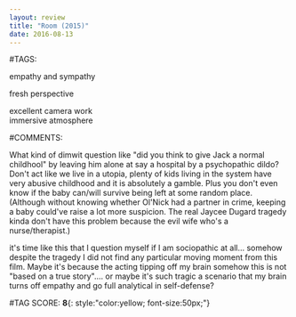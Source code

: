 ```yaml
---  
layout: review  
title: "Room (2015)"  
date: 2016-08-13  
---  
```

  
#TAGS:  
  
empathy and sympathy  
  
fresh perspective  
  
excellent camera work  
immersive atmosphere  
  
#COMMENTS:  
  
What kind of dimwit question like "did you think to give Jack a normal childhool" by leaving him alone at say a hospital by a psychopathic dildo? Don't act like we live in a utopia, plenty of kids living in the system have very abusive childhood and it is absolutely a gamble. Plus you don't even know if the baby can/will survive being left at some random place. (Although without knowing whether Ol'Nick had a partner in crime, keeping a baby could've raise a lot more suspicion. The real Jaycee Dugard tragedy kinda don't have this problem because the evil wife who's a nurse/therapist.)  
  
it's time like this that I question myself if I am sociopathic at all... somehow despite the tragedy I did not find any particular moving moment from this film. Maybe it's because the acting tipping off my brain somehow this is not "based on a true story".... or maybe it's such tragic a scenario that my brain turns off empathy and go full analytical in self-defense?  
  
  
  
  
  
#TAG SCORE: **8**{: style:"color:yellow; font-size:50px;"}  
